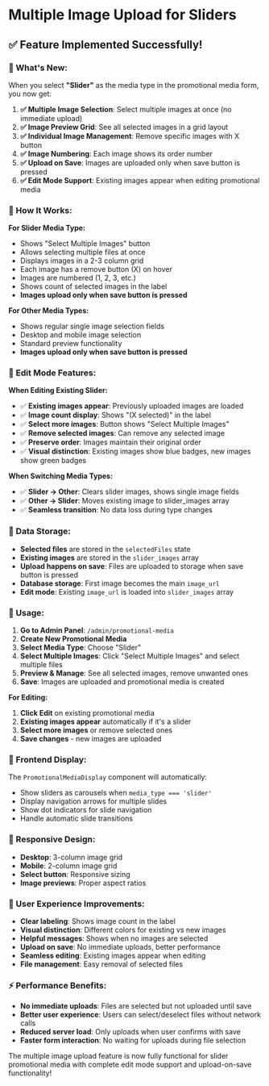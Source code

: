# Multiple Image Upload for Sliders

## ✅ **Feature Implemented Successfully!**

### **🎯 What's New:**

When you select **"Slider"** as the media type in the promotional media form, you now get:

1. **✅ Multiple Image Selection**: Select multiple images at once (no immediate upload)
2. **✅ Image Preview Grid**: See all selected images in a grid layout
3. **✅ Individual Image Management**: Remove specific images with X button
4. **✅ Image Numbering**: Each image shows its order number
5. **✅ Upload on Save**: Images are uploaded only when save button is pressed
6. **✅ Edit Mode Support**: Existing images appear when editing promotional media

### **🎨 How It Works:**

**For Slider Media Type:**
- Shows "Select Multiple Images" button
- Allows selecting multiple files at once
- Displays images in a 2-3 column grid
- Each image has a remove button (X) on hover
- Images are numbered (1, 2, 3, etc.)
- Shows count of selected images in the label
- **Images upload only when save button is pressed**

**For Other Media Types:**
- Shows regular single image selection fields
- Desktop and mobile image selection
- Standard preview functionality
- **Images upload only when save button is pressed**

### **🔄 Edit Mode Features:**

**When Editing Existing Slider:**
- ✅ **Existing images appear**: Previously uploaded images are loaded
- ✅ **Image count display**: Shows "(X selected)" in the label
- ✅ **Select more images**: Button shows "Select Multiple Images"
- ✅ **Remove selected images**: Can remove any selected image
- ✅ **Preserve order**: Images maintain their original order
- ✅ **Visual distinction**: Existing images show blue badges, new images show green badges

**When Switching Media Types:**
- ✅ **Slider → Other**: Clears slider images, shows single image fields
- ✅ **Other → Slider**: Moves existing image to slider_images array
- ✅ **Seamless transition**: No data loss during type changes

### **💾 Data Storage:**

- **Selected files** are stored in the `selectedFiles` state
- **Existing images** are stored in the `slider_images` array
- **Upload happens on save**: Files are uploaded to storage when save button is pressed
- **Database storage**: First image becomes the main `image_url`
- **Edit mode**: Existing `image_url` is loaded into `slider_images` array

### **🚀 Usage:**

1. **Go to Admin Panel**: `/admin/promotional-media`
2. **Create New Promotional Media**
3. **Select Media Type**: Choose "Slider"
4. **Select Multiple Images**: Click "Select Multiple Images" and select multiple files
5. **Preview & Manage**: See all selected images, remove unwanted ones
6. **Save**: Images are uploaded and promotional media is created

**For Editing:**
1. **Click Edit** on existing promotional media
2. **Existing images appear** automatically if it's a slider
3. **Select more images** or remove selected ones
4. **Save changes** - new images are uploaded

### **🎪 Frontend Display:**

The `PromotionalMediaDisplay` component will automatically:
- Show sliders as carousels when `media_type === 'slider'`
- Display navigation arrows for multiple slides
- Show dot indicators for slide navigation
- Handle automatic slide transitions

### **📱 Responsive Design:**

- **Desktop**: 3-column image grid
- **Mobile**: 2-column image grid
- **Select button**: Responsive sizing
- **Image previews**: Proper aspect ratios

### **🎯 User Experience Improvements:**

- **Clear labeling**: Shows image count in the label
- **Visual distinction**: Different colors for existing vs new images
- **Helpful messages**: Shows when no images are selected
- **Upload on save**: No immediate uploads, better performance
- **Seamless editing**: Existing images appear when editing
- **File management**: Easy removal of selected files

### **⚡ Performance Benefits:**

- **No immediate uploads**: Files are selected but not uploaded until save
- **Better user experience**: Users can select/deselect files without network calls
- **Reduced server load**: Only uploads when user confirms with save
- **Faster form interaction**: No waiting for uploads during file selection

The multiple image upload feature is now fully functional for slider promotional media with complete edit mode support and upload-on-save functionality!
